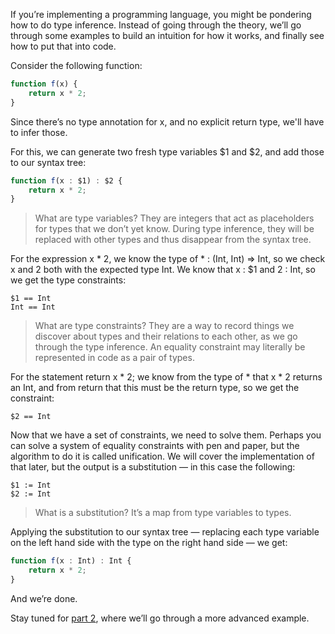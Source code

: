 If you’re implementing a programming language, you might be pondering how to do type inference. Instead of going through the theory, we’ll go through some examples to build an intuition for how it works, and finally see how to put that into code.

Consider the following function:

```js
function f(x) {
    return x * 2;
} 
```

Since there’s no type annotation for x, and no explicit return type, we'll have to infer those.

For this, we can generate two fresh type variables $1 and $2, and add those to our syntax tree:

```js
function f(x : $1) : $2 {
    return x * 2;
} 
```

> What are type variables? They are integers that act as placeholders for types that we don’t yet know. During type inference, they will be replaced with other types and thus disappear from the syntax tree.

For the expression x * 2, we know the type of * : (Int, Int) => Int, so we check x and 2 both with the expected type Int. We know that x : $1 and 2 : Int, so we get the type constraints:

```
$1 == Int
Int == Int
```

> What are type constraints? They are a way to record things we discover about types and their relations to each other, as we go through the type inference. An equality constraint may literally be represented in code as a pair of types.

For the statement return x * 2; we know from the type of * that x * 2 returns an Int, and from return that this must be the return type, so we get the constraint:

```
$2 == Int
```

Now that we have a set of constraints, we need to solve them. Perhaps you can solve a system of equality constraints with pen and paper, but the algorithm to do it is called unification. We will cover the implementation of that later, but the output is a substitution — in this case the following:

```
$1 := Int
$2 := Int
```

> What is a substitution? It’s a map from type variables to types.

Applying the substitution to our syntax tree — replacing each type variable on the left hand side with the type on the right hand side — we get:

```js
function f(x : Int) : Int {
    return x * 2;
}
```

And we’re done.

Stay tuned for [part 2](../part2/article.md), where we’ll go through a more advanced example.
